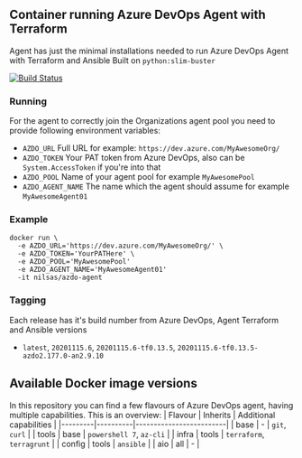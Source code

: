 ## Container running Azure DevOps Agent with Terraform
Agent has just the minimal installations needed to run Azure DevOps Agent with Terraform and Ansible
Built on `python:slim-buster`

[![Build Status](https://dev.azure.com/NilsasFirantas/Skyless/_apis/build/status/Nilsas.docker-azdo-agent?branchName=master)](https://dev.azure.com/NilsasFirantas/Skyless/_build/latest?definitionId=20&branchName=master)

### Running

For the agent to correctly join the Organizations agent pool you need to provide following environment variables:
* `AZDO_URL` Full URL for example: `https://dev.azure.com/MyAwesomeOrg/`
* `AZDO_TOKEN` Your PAT token from Azure DevOps, also can be `System.AccessToken` if you're into that
* `AZDO_POOL` Name of your agent pool for example `MyAwesomePool`
* `AZDO_AGENT_NAME` The name which the agent should assume for example `MyAwesomeAgent01`

### Example
```
docker run \
  -e AZDO_URL='https://dev.azure.com/MyAwesomeOrg/' \
  -e AZDO_TOKEN='YourPATHere' \
  -e AZDO_POOL='MyAwesomePool'
  -e AZDO_AGENT_NAME='MyAwesomeAgent01'
  -it nilsas/azdo-agent
```

### Tagging
Each release has it's build number from Azure DevOps, Agent Terraform and Ansible versions
* `latest`, `20201115.6`, `20201115.6-tf0.13.5`, `20201115.6-tf0.13.5-azdo2.177.0-an2.9.10`

## Available Docker image versions
In this repository you can find a few flavours of Azure DevOps agent, having multiple capabilities.
This is an overview:
| Flavour | Inherits | Additional capabilities |
|---------|----------|-------------------------|
| base | - | `git`, `curl` |
| tools | base | `powershell 7`, `az-cli` |
| infra | tools | `terraform`, `terragrunt` |
| config | tools | `ansible` |
| aio | all | - |